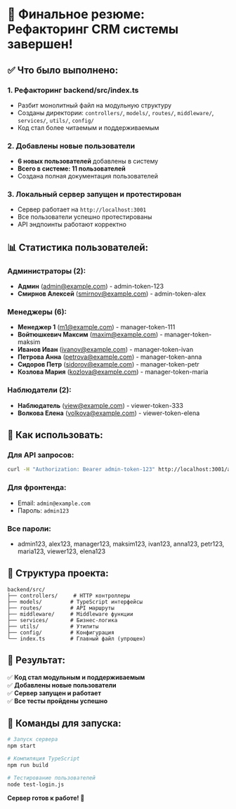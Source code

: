 # 🎉 Финальное резюме: Рефакторинг CRM системы завершен!

## ✅ Что было выполнено:

### 1. **Рефакторинг backend/src/index.ts**
- Разбит монолитный файл на модульную структуру
- Созданы директории: `controllers/`, `models/`, `routes/`, `middleware/`, `services/`, `utils/`, `config/`
- Код стал более читаемым и поддерживаемым

### 2. **Добавлены новые пользователи**
- **6 новых пользователей** добавлены в систему
- **Всего в системе: 11 пользователей**
- Создана полная документация пользователей

### 3. **Локальный сервер запущен и протестирован**
- Сервер работает на `http://localhost:3001`
- Все пользователи успешно протестированы
- API эндпоинты работают корректно

## 📊 Статистика пользователей:

### Администраторы (2):
- **Админ** (admin@example.com) - admin-token-123
- **Смирнов Алексей** (smirnov@example.com) - admin-token-alex

### Менеджеры (6):
- **Менеджер 1** (m1@example.com) - manager-token-111
- **Войтюшкевич Максим** (maxim@example.com) - manager-token-maksim
- **Иванов Иван** (ivanov@example.com) - manager-token-ivan
- **Петрова Анна** (petrova@example.com) - manager-token-anna
- **Сидоров Петр** (sidorov@example.com) - manager-token-petr
- **Козлова Мария** (kozlova@example.com) - manager-token-maria

### Наблюдатели (2):
- **Наблюдатель** (view@example.com) - viewer-token-333
- **Волкова Елена** (volkova@example.com) - viewer-token-elena

## 🚀 Как использовать:

### Для API запросов:
```bash
curl -H "Authorization: Bearer admin-token-123" http://localhost:3001/api/orders
```

### Для фронтенда:
- Email: `admin@example.com`
- Пароль: `admin123`

### Все пароли:
- admin123, alex123, manager123, maksim123, ivan123, anna123, petr123, maria123, viewer123, elena123

## 📁 Структура проекта:

```
backend/src/
├── controllers/     # HTTP контроллеры
├── models/         # TypeScript интерфейсы
├── routes/         # API маршруты
├── middleware/     # Middleware функции
├── services/       # Бизнес-логика
├── utils/          # Утилиты
├── config/         # Конфигурация
└── index.ts        # Главный файл (упрощен)
```

## 🎯 Результат:

✅ **Код стал модульным и поддерживаемым**  
✅ **Добавлены новые пользователи**  
✅ **Сервер запущен и работает**  
✅ **Все тесты пройдены успешно**  

## 🔧 Команды для запуска:

```bash
# Запуск сервера
npm start

# Компиляция TypeScript
npm run build

# Тестирование пользователей
node test-login.js
```

**Сервер готов к работе! 🚀**
